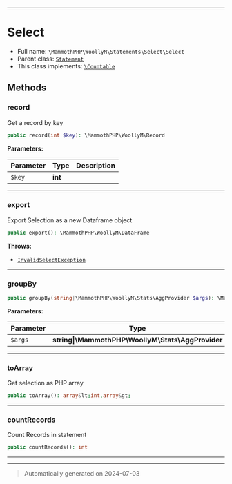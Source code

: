 ***

# Select





* Full name: `\MammothPHP\WoollyM\Statements\Select\Select`
* Parent class: [`Statement`](../Statement.md)
* This class implements:
[`\Countable`](../../../../Countable.md)




## Methods


### record

Get a record by key

```php
public record(int $key): \MammothPHP\WoollyM\Record
```








**Parameters:**

| Parameter | Type | Description |
|-----------|------|-------------|
| `$key` | **int** |  |





***

### export

Export Selection as a new Dataframe object

```php
public export(): \MammothPHP\WoollyM\DataFrame
```











**Throws:**

- [`InvalidSelectException`](../../Exceptions/InvalidSelectException.md)



***

### groupBy



```php
public groupBy(string|\MammothPHP\WoollyM\Stats\AggProvider $args): \MammothPHP\WoollyM\DataFrame
```








**Parameters:**

| Parameter | Type | Description |
|-----------|------|-------------|
| `$args` | **string&#124;\MammothPHP\WoollyM\Stats\AggProvider** |  |





***

### toArray

Get selection as PHP array

```php
public toArray(): array&lt;int,array&gt;
```












***

### countRecords

Count Records in statement

```php
public countRecords(): int
```












***


***
> Automatically generated on 2024-07-03
